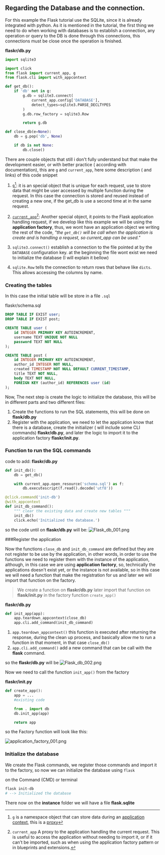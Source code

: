 ## Regarding the Database and the connection.

For this example the Flask tutorial use the SQLite, since it is already integrated with python.
As it is mentioned in the tutorial, the first thing we need to do when working with databases is to establish a connection, any operation or query to the DB is done through this connections, this connections must be close once the operation is finished.

**flaskr/db.py**
```python
import sqlite3

import click
from flask import current_app, g
from flask.cli import with_appcontext

def get_db():
	if 'db' not in g:
		g.db = sqlite3.connect(
            current_app.config['DATABASE'],
            detect_types=sqlite3.PARSE_DECLTYPES
        )
		g.db.row_factory = sqlite3.Row

		return g.db

def close_db(e=None):
	db = g.pop('db', None)

	if db is not None:
		db.close()

```

There are couple objects that still i don't fully understand but that make the development easier, or with better practice ( according with documentation), this are `g` and `current_app`, here some description ( and links) of this code snippet

1. [`g`](https://flask.palletsprojects.com/en/1.1.x/api/#flask.g)[^1]: it is an special object that is unique for each request, use to store data that might be user accessed by multiple function during the request. In this case the connection is stored and reused instead of creating a new one, if the get_db is use a second time at in the same request.

2. [`current_app`](https://flask.palletsprojects.com/en/1.1.x/api/#flask.current_app)[^2]:  Another special object, it points to the Flask application handling request, if we develop like this example we will be using the **application factory**, thus, we wont have an application object we writing the rest of the code, *"the `get_db()` will be call when the application is create and is handling a request, so current_app can be used."*

3. `sqlite3.connect()` establish a connection to the file pointed at by the `DATABASE` configuration key. at the beginning the file wont exist we need to initialize the database (I will explain it bellow)

4. `sqlite.Row` tells the connection to return rows that behave like `dicts`. This allows accessing the columns by name.

### Creating the tables

In this case the initial table will be store in a file `.sql`

flaskr/schema.sql
```SQL
DROP TABLE IF EXIST user;
DROP TABLE IF EXIST post;

CREATE TABLE user (
	id INTEGER PRIMARY KEY AUTOINCREMENT,
	username TEXT UNIQUE NOT NULL
	password TEXT NOT NULL
);

CREATE TABLE post (
	id INTEGER PRIMARY KEY AUTOINCREMENT,
	author_id INTEGER NOT NULL,
	created TIMESTAMP NOT NULL DEFAULT CURRENT_TIMESTAMP,
	title TEXT NOT NULL,
	body TEXT NOT NULL,
	FOREIGN KEY (author_id) REFERENCES user (id)
);
```
Now, The next step is create the logic to initialize the database, this will be in different parts and two different files:

1. Create the functions to run the SQL statements, this will be done on **flask/db.py**
2. Register with the application, we need to let the application know that there is a database, create the initializer ( will include some CLI commands) **flaskr/db.py**, and later the logic to import it to the application factory **flaskr/__init__.py**.

### Function to run the SQL commands

code to add:
**flaskr/db.py**
```python
def init_db():
	db = get_db()

	with current_app.open_resource('schema.sql') as f:
		db.executescript(f.read().decode('utf8'))

@click.command('init-db')
@with_appcontext
def init_db_command():
	""" clear the existing data and create new tables """
	init_db()
	click.echo('Initialized the database.')
```


so the code until on **flaskr/db.py** will be:
![Flask_db_001.png](images/Flask_db_001.png)

###Register the application

Now the functions `close_db` and `init_db_command` are defined but they are not register to be use by the application, in other words, in order to use the functions we need to register them with the instance of the application, although, in this case we are using **application factory**, so, technically the applications doesn't exist yet, or the instance is not available, so in this case we will need a function that make the registration for us and later we will import that function on the factory.

> We create a function on **flaskr/db.py** later import that function on **flask/__init__.py** in the factory function `create_app()`

**flaskr/db.py**
```python
def init_app(app):
	app.teardown_appcontext(close_db)
	app.cli.add_command(init_db_command)
```
1. `app.teardown_appcontext()` this function is executed after returning the response, during the clean up process, and basically allow me to run a function in that moment, in that case `close_db()`
2. `app.cli.add_command()` add a new command that can be call with the **flask** command.

so the **flaskr/db.py** will be
![Flask_db_002.png](images/Flask_db_002.png)

Now we need to call the function `init_app()` from the factory

**flaskr/__init__.py**
```python
def create_app():
	app = ...
	#existing code

	from . import db
	db.init_app(app)

	return app
```
so the Factory function will look like this:

![application_factory_001.png](images/application_factory_001.png)

### Initialize the database

We create the Flask commands, we register those commands and import it to the factory, so now we can initialize the database using `flask`

on the Command (CMD) or terminal
```bash
flask init-db
# --> Initialized the database
```

There now on the **instance** folder we will have a file **flask.sqlite**

[^1]: `g` is a namespace object that can store data during an [application context](https://flask.palletsprojects.com/en/1.1.x/appcontext/), this is a [proxy](https://flask.palletsprojects.com/en/1.1.x/reqcontext/#notes-on-proxies)

[^2]: `current_app` A proxy to the application handling the current request. This is useful to access the application without needing to import it, or if it can’t be imported, such as when using the application factory pattern or in blueprints and extensions.

